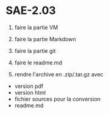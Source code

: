 # SAE-2.03

1. faire la partie VM
2. faire la partie Markdown
3. faire la partie git

4. faire le readme.md

5. rendre l'archive en .zip/.tar.gz avec
  * version pdf
  * version html
  * fichier sources pour la conversion
  * readme.md 

